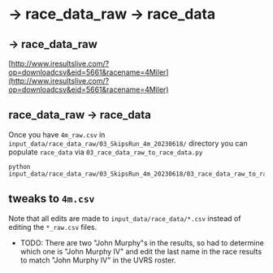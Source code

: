 # -> race_data_raw -> race_data

## -> race_data_raw

[http://www.iresultslive.com/?op=downloadcsv&eid=5661&racename=4Miler](http://www.iresultslive.com/?op=downloadcsv&eid=5661&racename=4Miler)

## race_data_raw -> race_data

Once you have `4m_raw.csv` in `input_data/race_data_raw/03_SkipsRun_4m_20230618/` directory
you can populate `race_data` via `03_race_data_raw_to_race_data.py`

```{shell}
python input_data/race_data_raw/03_SkipsRun_4m_20230618/03_race_data_raw_to_race_data.py
```

## tweaks to `4m.csv`

Note that all edits are made to `input_data/race_data/*.csv` instead of editing the `*_raw.csv` files.

* TODO: There are two "John Murphy"s in the results, so had to determine which one is "John Murphy IV" and edit the last name in the race results to match "John Murphy IV" in the UVRS roster.

